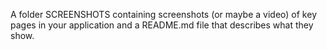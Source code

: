 A folder SCREENSHOTS containing screenshots (or maybe a video) of key pages in your application and a README.md file that describes what they show.
